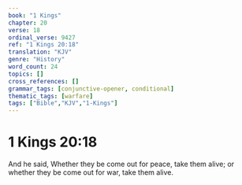 ```yaml
---
book: "1 Kings"
chapter: 20
verse: 18
ordinal_verse: 9427
ref: "1 Kings 20:18"
translation: "KJV"
genre: "History"
word_count: 24
topics: []
cross_references: []
grammar_tags: [conjunctive-opener, conditional]
thematic_tags: [warfare]
tags: ["Bible","KJV","1-Kings"]
---
```


# 1 Kings 20:18

And he said, Whether they be come out for peace, take them alive; or whether they be come out for war, take them alive.
